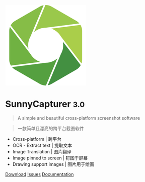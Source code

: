 <!-- _coverpage.md -->

![logo](/logo.svg)

# SunnyCapturer <small>3.0</small>

> A simple and beautiful cross-platform screenshot software

> 一款简单且漂亮的跨平台截图软件

- Cross-platform | 跨平台
- OCR - Extract text | 提取文本
- Image Translation | 图片翻译
- Image pinned to screen | 钉图于屏幕
- Drawing support images | 图片用于绘画

[Download](https://github.com/XMuli/SunnyPages/releases)
[Issues](https://github.com/XMuli/SunnyPages/issues)
[Documentation](#sunnycapturer)


<!-- 背景图片 -->

<!-- ![](_media/bg.png) -->

<!-- 背景色 -->

<!-- ![color](#f0f0f0) -->
